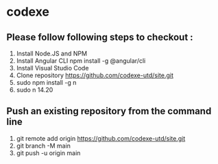 # codexe

## Please follow following steps to checkout :

1. Install Node.JS and NPM
2. Install Angular CLI
npm install -g @angular/cli
3. Install Visual Studio Code
4. Clone repository 
https://github.com/codexe-utd/site.git
5. sudo npm install -g n  
6. sudo n 14.20  



## Push an existing repository from the command line
1. git remote add origin https://github.com/codexe-utd/site.git
2. git branch -M main
3. git push -u origin main
